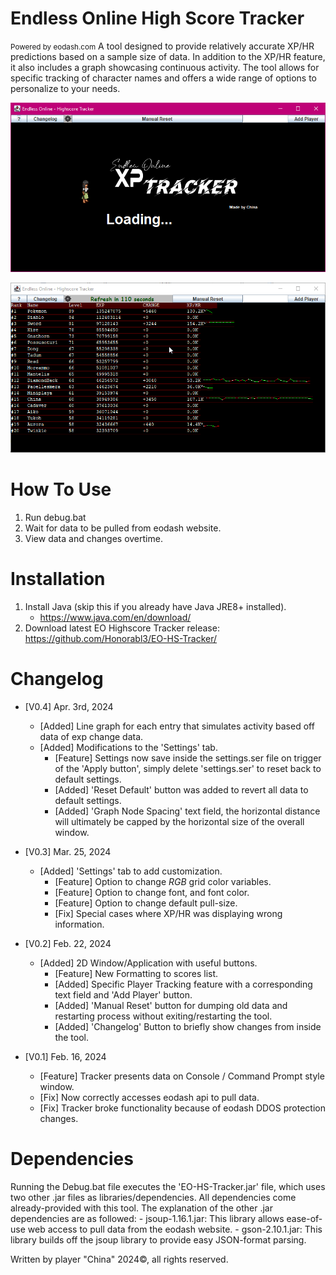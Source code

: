 # Endless Online High Score Tracker
<small>Powered by eodash.com</small>
A tool designed to provide relatively accurate XP/HR predictions based on a sample size of data. In addition to the XP/HR feature, it also includes a graph showcasing continuous activity. The tool allows for specific tracking of character names and offers a wide range of options to personalize to your needs.
 


![alt text](https://github.com/Honorabl3/EO-HS-Tracker/blob/main/EO-HS-Tracker/images/picture1.png?raw=true)

![alt text](https://github.com/Honorabl3/EO-HS-Tracker/blob/main/EO-HS-Tracker/images/picture2.png?raw=true)

# How To Use
 1. Run debug.bat
 2. Wait for data to be pulled from eodash website.
 3. View data and changes overtime.

# Installation
 1. Install Java (skip this if you already have Java JRE8+ installed).
	 - https://www.java.com/en/download/
 2. Download latest EO Highscore Tracker release: https://github.com/Honorabl3/EO-HS-Tracker/


# Changelog
 - [V0.4] Apr. 3rd, 2024
	- [Added] Line graph for each entry that simulates activity based off data of exp change data.
	- [Added] Modifications to the 'Settings' tab.
		- [Feature] Settings now save inside the settings.ser file on trigger of the 'Apply button', simply delete 'settings.ser' to reset back to default settings.
		- [Added] 'Reset Default' button was added to revert all data to default settings.
		- [Added] 'Graph Node Spacing' text field, the horizontal distance will ultimately be capped by the horizontal size of the overall window.

- [V0.3] Mar. 25, 2024
	- [Added] 'Settings' tab to add customization.
		- [Feature] Option to change *RGB* grid color variables.
		- [Feature] Option to change font, and font color.
		- [Feature] Option to change default pull-size.
		- [Fix] Special cases where XP/HR was displaying wrong information.
- [V0.2] Feb. 22, 2024
	- [Added] 2D Window/Application with useful buttons.
		- [Feature] New Formatting to scores list.
		- [Added] Specific Player Tracking feature with a corresponding text field and 'Add Player' button.
		- [Added] 'Manual Reset' button for dumping old data and restarting process without exiting/restarting the tool.
		- [Added] 'Changelog' Button to briefly show changes from inside the tool.

- [V0.1] Feb. 16, 2024
	- [Feature] Tracker presents data on Console / Command Prompt style window.
	- [Fix] Now correctly accesses eodash api to pull data.
	- [Fix] Tracker broke functionality because of eodash DDOS protection changes.


# Dependencies

Running the Debug.bat file executes the 'EO-HS-Tracker.jar' file, which uses two other .jar files as libraries/dependencies. All dependencies come already-provided with this tool. The explanation of the other .jar dependencies are as followed:
	- jsoup-1.16.1.jar: This library allows ease-of-use web access to pull data from the eodash website.
	- gson-2.10.1.jar: This library builds off the jsoup library to provide easy JSON-format parsing.



Written by player "China" 2024©, all rights reserved.
